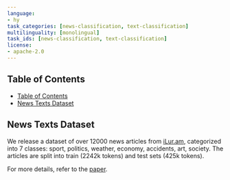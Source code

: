```yaml
---
language:
- hy
task_categories: [news-classification, text-classification]
multilinguality: [monolingual]
task_ids: [news-classification, text-classification]
license:
- apache-2.0
---
```


## Table of Contents
- [Table of Contents](#table-of-contents)
- [News Texts Dataset](#news-texts-dataset)

## News Texts Dataset

We release a dataset of over 12000 news articles from [iLur.am](http://www.ilur.am/), categorized into 7 classes: sport, politics, weather, economy, accidents, art, society. The articles are split into train (2242k tokens) and test sets (425k tokens).

For more details, refer to the [paper](https://arxiv.org/ftp/arxiv/papers/1906/1906.03134.pdf).